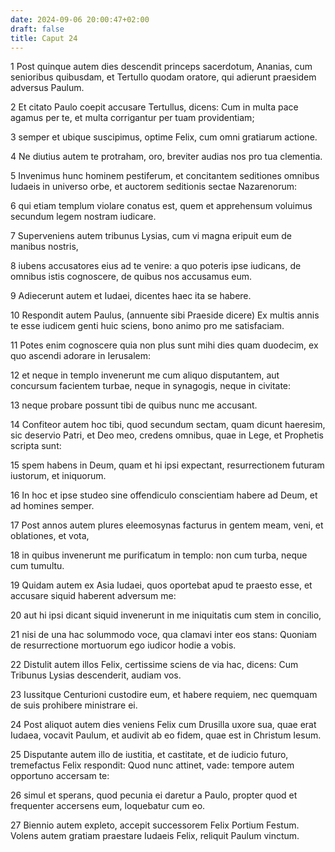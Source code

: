 ```yaml
---
date: 2024-09-06 20:00:47+02:00
draft: false
title: Caput 24
---
```





1 Post quinque autem dies descendit princeps sacerdotum, Ananias, cum senioribus quibusdam, et Tertullo quodam oratore, qui adierunt praesidem adversus Paulum.

2 Et citato Paulo coepit accusare Tertullus, dicens: Cum in multa pace agamus per te, et multa corrigantur per tuam providentiam;

3 semper et ubique suscipimus, optime Felix, cum omni gratiarum actione.

4 Ne diutius autem te protraham, oro, breviter audias nos pro tua clementia.

5 Invenimus hunc hominem pestiferum, et concitantem seditiones omnibus Iudaeis in universo orbe, et auctorem seditionis sectae Nazarenorum:

6 qui etiam templum violare conatus est, quem et apprehensum voluimus secundum legem nostram iudicare.

7 Superveniens autem tribunus Lysias, cum vi magna eripuit eum de manibus nostris,

8 iubens accusatores eius ad te venire: a quo poteris ipse iudicans, de omnibus istis cognoscere, de quibus nos accusamus eum.

9 Adiecerunt autem et Iudaei, dicentes haec ita se habere.

10 Respondit autem Paulus, (annuente sibi Praeside dicere) Ex multis annis te esse iudicem genti huic sciens, bono animo pro me satisfaciam.

11 Potes enim cognoscere quia non plus sunt mihi dies quam duodecim, ex quo ascendi adorare in Ierusalem:

12 et neque in templo invenerunt me cum aliquo disputantem, aut concursum facientem turbae, neque in synagogis, neque in civitate:

13 neque probare possunt tibi de quibus nunc me accusant.

14 Confiteor autem hoc tibi, quod secundum sectam, quam dicunt haeresim, sic deservio Patri, et Deo meo, credens omnibus, quae in Lege, et Prophetis scripta sunt:

15 spem habens in Deum, quam et hi ipsi expectant, resurrectionem futuram iustorum, et iniquorum.

16 In hoc et ipse studeo sine offendiculo conscientiam habere ad Deum, et ad homines semper.

17 Post annos autem plures eleemosynas facturus in gentem meam, veni, et oblationes, et vota,

18 in quibus invenerunt me purificatum in templo: non cum turba, neque cum tumultu.

19 Quidam autem ex Asia Iudaei, quos oportebat apud te praesto esse, et accusare siquid haberent adversum me:

20 aut hi ipsi dicant siquid invenerunt in me iniquitatis cum stem in concilio,

21 nisi de una hac solummodo voce, qua clamavi inter eos stans: Quoniam de resurrectione mortuorum ego iudicor hodie a vobis.

22 Distulit autem illos Felix, certissime sciens de via hac, dicens: Cum Tribunus Lysias descenderit, audiam vos.

23 Iussitque Centurioni custodire eum, et habere requiem, nec quemquam de suis prohibere ministrare ei.

24 Post aliquot autem dies veniens Felix cum Drusilla uxore sua, quae erat Iudaea, vocavit Paulum, et audivit ab eo fidem, quae est in Christum Iesum.

25 Disputante autem illo de iustitia, et castitate, et de iudicio futuro, tremefactus Felix respondit: Quod nunc attinet, vade: tempore autem opportuno accersam te:

26 simul et sperans, quod pecunia ei daretur a Paulo, propter quod et frequenter accersens eum, loquebatur cum eo.

27 Biennio autem expleto, accepit successorem Felix Portium Festum. Volens autem gratiam praestare Iudaeis Felix, reliquit Paulum vinctum.

